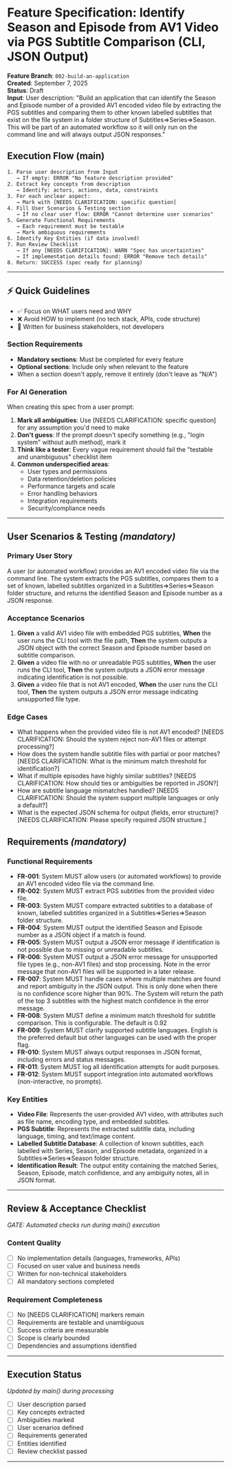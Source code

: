 
# Feature Specification: Identify Season and Episode from AV1 Video via PGS Subtitle Comparison (CLI, JSON Output)

**Feature Branch**: `002-build-an-application`  
**Created**: September 7, 2025  
**Status**: Draft  
**Input**: User description: "Build an application that can identify the Season and Episode number of a provided AV1 encoded video file by extracting the PGS subtitles and comparing them to other known labelled subtitles that exist on the file system in a folder structure of Subtitles=>Series=>Season. This will be part of an automated workflow so it will only run on the command line and will always output JSON responses."


## Execution Flow (main)
```
1. Parse user description from Input
   → If empty: ERROR "No feature description provided"
2. Extract key concepts from description
   → Identify: actors, actions, data, constraints
3. For each unclear aspect:
   → Mark with [NEEDS CLARIFICATION: specific question]
4. Fill User Scenarios & Testing section
   → If no clear user flow: ERROR "Cannot determine user scenarios"
5. Generate Functional Requirements
   → Each requirement must be testable
   → Mark ambiguous requirements
6. Identify Key Entities (if data involved)
7. Run Review Checklist
   → If any [NEEDS CLARIFICATION]: WARN "Spec has uncertainties"
   → If implementation details found: ERROR "Remove tech details"
8. Return: SUCCESS (spec ready for planning)
```

---

## ⚡ Quick Guidelines
- ✅ Focus on WHAT users need and WHY
- ❌ Avoid HOW to implement (no tech stack, APIs, code structure)
- 👥 Written for business stakeholders, not developers

### Section Requirements
- **Mandatory sections**: Must be completed for every feature
- **Optional sections**: Include only when relevant to the feature
- When a section doesn't apply, remove it entirely (don't leave as "N/A")

### For AI Generation
When creating this spec from a user prompt:
1. **Mark all ambiguities**: Use [NEEDS CLARIFICATION: specific question] for any assumption you'd need to make
2. **Don't guess**: If the prompt doesn't specify something (e.g., "login system" without auth method), mark it
3. **Think like a tester**: Every vague requirement should fail the "testable and unambiguous" checklist item
4. **Common underspecified areas**:
   - User types and permissions
   - Data retention/deletion policies  
   - Performance targets and scale
   - Error handling behaviors
   - Integration requirements
   - Security/compliance needs

---


## User Scenarios & Testing *(mandatory)*

### Primary User Story
A user (or automated workflow) provides an AV1 encoded video file via the command line. The system extracts the PGS subtitles, compares them to a set of known, labelled subtitles organized in a Subtitles=>Series=>Season folder structure, and returns the identified Season and Episode number as a JSON response.

### Acceptance Scenarios
1. **Given** a valid AV1 video file with embedded PGS subtitles, **When** the user runs the CLI tool with the file path, **Then** the system outputs a JSON object with the correct Season and Episode number based on subtitle comparison.
2. **Given** a video file with no or unreadable PGS subtitles, **When** the user runs the CLI tool, **Then** the system outputs a JSON error message indicating identification is not possible.
3. **Given** a video file that is not AV1 encoded, **When** the user runs the CLI tool, **Then** the system outputs a JSON error message indicating unsupported file type.

### Edge Cases
- What happens when the provided video file is not AV1 encoded? [NEEDS CLARIFICATION: Should the system reject non-AV1 files or attempt processing?]
- How does the system handle subtitle files with partial or poor matches? [NEEDS CLARIFICATION: What is the minimum match threshold for identification?]
- What if multiple episodes have highly similar subtitles? [NEEDS CLARIFICATION: How should ties or ambiguities be reported in JSON?]
- How are subtitle language mismatches handled? [NEEDS CLARIFICATION: Should the system support multiple languages or only a default?]
- What is the expected JSON schema for output (fields, error structure)? [NEEDS CLARIFICATION: Please specify required JSON structure.]


## Requirements *(mandatory)*

### Functional Requirements
- **FR-001**: System MUST allow users (or automated workflows) to provide an AV1 encoded video file via the command line.
- **FR-002**: System MUST extract PGS subtitles from the provided video file.
- **FR-003**: System MUST compare extracted subtitles to a database of known, labelled subtitles organized in a Subtitles=>Series=>Season folder structure.
- **FR-004**: System MUST output the identified Season and Episode number as a JSON object if a match is found.
- **FR-005**: System MUST output a JSON error message if identification is not possible due to missing or unreadable subtitles.
- **FR-006**: System MUST output a JSON error message for unsupported file types (e.g., non-AV1 files) and stop processing. Note in the error message that non-AV1 files will be supported in a later release.
- **FR-007**: System MUST handle cases where multiple matches are found and report ambiguity in the JSON output. This is only done when there is no confidence score higher than 90%. The System will return the path of the top 3 subtitles with the highest match confidence in the error message.
- **FR-008**: System MUST define a minimum match threshold for subtitle comparison. This is configurable. The default is 0.92
- **FR-009**: System MUST clarify supported subtitle languages. English is the preferred default but other languages can be used with the proper flag.
- **FR-010**: System MUST always output responses in JSON format, including errors and status messages.
- **FR-011**: System MUST log all identification attempts for audit purposes.
- **FR-012**: System MUST support integration into automated workflows (non-interactive, no prompts).

### Key Entities
- **Video File**: Represents the user-provided AV1 video, with attributes such as file name, encoding type, and embedded subtitles.
- **PGS Subtitle**: Represents the extracted subtitle data, including language, timing, and text/image content.
- **Labelled Subtitle Database**: A collection of known subtitles, each labelled with Series, Season, and Episode metadata, organized in a Subtitles=>Series=>Season folder structure.
- **Identification Result**: The output entity containing the matched Series, Season, Episode, match confidence, and any ambiguity notes, all in JSON format.

---


## Review & Acceptance Checklist
*GATE: Automated checks run during main() execution*

### Content Quality
- [ ] No implementation details (languages, frameworks, APIs)
- [ ] Focused on user value and business needs
- [ ] Written for non-technical stakeholders
- [ ] All mandatory sections completed

### Requirement Completeness
- [ ] No [NEEDS CLARIFICATION] markers remain
- [ ] Requirements are testable and unambiguous  
- [ ] Success criteria are measurable
- [ ] Scope is clearly bounded
- [ ] Dependencies and assumptions identified

---

## Execution Status
*Updated by main() during processing*

- [ ] User description parsed
- [ ] Key concepts extracted
- [ ] Ambiguities marked
- [ ] User scenarios defined
- [ ] Requirements generated
- [ ] Entities identified
- [ ] Review checklist passed

---
